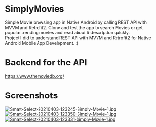 # SimplyMovies

Simple Movie browsing app in Native Android by calling REST API with MVVM and Retrofit2. Clone and test the app to search Movies or get popular trending movies and read about it description quickly. 
<br>
Project I did to understand REST API with MVVM and Retrofit2 for Native Android Mobile App Development. :)

# Backend for the API 
https://www.themoviedb.org/
 
# Screenshots

[![Smart-Select-20210403-123245-Simply-Movie-1.jpg](https://i.postimg.cc/brpy8Ln1/Smart-Select-20210403-123245-Simply-Movie-1.jpg)](https://postimg.cc/wy48QX0B) [![Smart-Select-20210403-123350-Simply-Movie-1.jpg](https://i.postimg.cc/gjWJjmCX/Smart-Select-20210403-123350-Simply-Movie-1.jpg)](https://postimg.cc/Kk0FsSvx) [![Smart-Select-20210403-123331-Simply-Movie-1.jpg](https://i.postimg.cc/gJ9ctGkS/Smart-Select-20210403-123331-Simply-Movie-1.jpg)](https://postimg.cc/t15HYQ6W)


